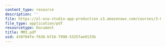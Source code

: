 ```yaml
---
content_type: resource
description: ''
file: https://ol-ocw-studio-app-production.s3.amazonaws.com/courses/3-094-materials-in-human-experience-spring-2004/438f04fef636bf1679905325fae9133b_MM3.pdf
file_type: application/pdf
resourcetype: Document
title: MM3.pdf
uid: 438f04fe-f636-bf16-7990-5325fae9133b
---
```


